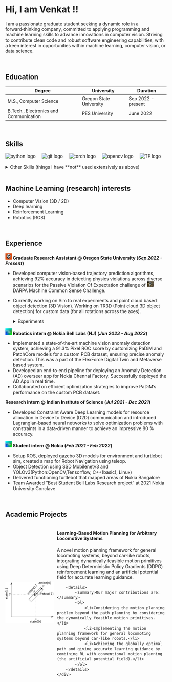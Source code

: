 # Hi, I am Venkat !!

I am a passionate graduate student seeking a dynamic role in a forward‑thinking company, committed to applying programming
and machine learning skills to advance innovations in computer vision. Striving to contribute clean code and robust software
engineering capabilities, with a keen interest in opportunities within machine learning, computer vision, or data science.

<br>

## Education

| Degree                          | University                                     | Duration         |
|---------------------------------|------------------------------------------------|------------------|
| M.S., Computer Science          | Oregon State University                       | Sep 2022 - present |
| B.Tech., Electronics and Communication | PES University                          | June 2022        |

<br>

## Skills

<div align="left">
  <img src="https://cdn.jsdelivr.net/gh/devicons/devicon/icons/python/python-original.svg" height="40" alt="python logo"  />
  <img width="12" />
  <img src="https://cdn.jsdelivr.net/gh/devicons/devicon/icons/git/git-original.svg" height="40" alt="git logo"  />
  <img width="12" />
  <img src="https://cdn.jsdelivr.net/gh/devicons/devicon/icons/pytorch/pytorch-original.svg" height="40" alt="torch logo"  />
  <img width="12" />
  <img src="https://cdn.jsdelivr.net/gh/devicons/devicon/icons/opencv/opencv-original.svg" height="40" alt="opencv logo"  />
  <img width="12" />
  <img src="https://cdn.jsdelivr.net/gh/devicons/devicon/icons/tensorflow/tensorflow-original.svg" height="40" alt="TF logo"  />

</div>
<br>
<details markdown="1">
<summary>Other Skills (things I have **not** used extensively as above)</summary>

- C++
- Docker
- MLFlow
- ROS
- Unity
- OpenAI Gym
- Postgres
    
</details>
<br>



## Machine Learning (research) interests

- Computer Vision (3D / 2D)
- Deep learning
- Reinforcement Learning
- Robotics (ROS)

<br>

## Experience

**<a><img src="./assets/img/osu.png" alt="OSU" width="20"></a> Graduate Research Assistant @ Oregon State University (_Sep 2022 - Present_)**

- Developed computer vision‑based trajectory prediction algorithms, achieving 92% accuracy in detecting physics violations across diverse scenarios for the Passive Violation Of Expectation challenge of <a href="https://www.machinecommonsense.com/"> <img src="./assets/img/mcs.png" alt="MCS" width="20"> </a> DARPA Machine Common Sense Challenge.
- Currently working on Sim to real experiments and point cloud based object detection (3D Vision). Working on TR3D (Point cloud 3D object detection) for custom data (for all rotations across the axes).

  <details markdown="1">
    <summary>Experiments</summary>
    
      - Research focused on capturing inter‑object and object‑environment interactions at long ranges, exploring 3D and point cloud versions.
      - Leveraged the Region Proposal Interaction Network to enhance model performance, yielding remarkable results on our custom MCS DARPA dataset
      - Used Motion Indeterminacy diffusion model for diverse trajectory prediction for intuitive physics experiments.
    
  </details>


**<a><img src="./assets/img/nokia.png" alt="nookia" width="20"></a> Robotics intern @ Nokia Bell Labs (NJ) (_Jun 2023 - Aug 2023_)**
- Implemented a state‑of‑the‑art machine vision anomaly detection system, achieving a 91.3% Pixel ROC score by customizing
PaDiM and PatchCore models for a custom PCB dataset, ensuring precise anomaly detection. This was a part of the FlexForce
Digital Twin and Metaverse based system.
- Developed an end‑to‑end pipeline for deploying an Anomaly Detection (AD) overseer app for Nokia Chennai Factory.
Successfully deployed the AD App in real time.
- Collaborated on efficient optimization strategies to improve PaDiM’s performance on the custom PCB dataset.

**Research intern @ Indian Institute of Science (_Jul 2021 - Dec 2021_)**
- Developed Constraint Aware Deep Learning models for resource allocation in Device to Device (D2D) communication and
introduced Lagrangian‑based neural networks to solve optimization problems with constraints in a data‑driven manner to
achieve an impressive 80 % accuracy.

**<a><img src="./assets/img/nokia.png" alt="nookia" width="20"></a> Student intern @ Nokia (_Feb 2021 - Feb 2022_)**
- Setup ROS, deployed gazebo 3D models for environment and turtlebot sim, created a map for Robot Navigation using teleop.
- Object Detection using SSD Mobilenetv3 and YOLOv3(Python:OpenCV,Tensorflow, C++(basic), Linux)
- Delivered functioning turtlebot that mapped areas of Nokia Bangalore
- Team Awarded ”Best Student Bell Labs Research project” at 2021 Nokia University Conclave

<br>

## Academic Projects

<div style="display:flex; align-items: center;">
    <img src="./assets/img/rob_proj.png" alt="Image" width="30" style="width:30%; margin-right: 10px;">
    <div style="width:70%;">
        <h4>Learning-Based Motion Planning for Arbitrary Locomotive Systems</h4>
        <p>A novel motion planning framework for general locomoting systems, beyond car-like robots, integrating dynamically feasible motion primitives using Deep Deterministic Policy Gradients (DDPG) reinforcement learning and an artificial potential field for accurate learning guidance.</p>
        
        <details>
            <summary>Our major contributions are:</summary>
            <ol>
                <li>Considering the motion planning problem beyond the path planning by considering the dynamically feasible motion primitives.</li>
                <li>Implementing The motion planning framework for general locomoting systems beyond car-like robots.</li>
                <li>Achieving the globally optimal path and giving accurate learning guidance by combining RL with conventional motion planning (the artificial potential field).</li>
            </ol>
        </details>
    </div>
</div>

